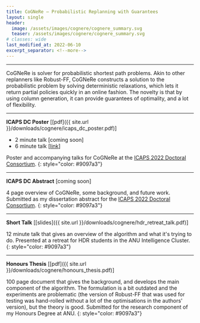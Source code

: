 ```yaml
---
title: CoGNeRe – Probabilistic Replanning with Guarantees
layout: single
header:
  image: /assets/images/cognere/cognere_summary.svg
  teaser: /assets/images/cognere/cognere_summary.svg
# classes: wide
last_modified_at: 2022-06-10
excerpt_separator: <!--more-->
---
```


----

CoGNeRe is solver for probabilistic shortest path problems. Akin to other replanners like Robust-FF,
CoGNeRe constructs a solution to the probabilistic problem by solving deterministic relaxations,
which lets it return partial policies quickly in an online fashion. The novelty is that by using
column generation, it can provide guarantees of optimality, and a lot of flexibility.

<!--more-->

----

**ICAPS DC Poster** [[pdf]({{ site.url }}/downloads/cognere/icaps_dc_poster.pdf)]

* 2 minute talk [coming soon]
* 6 minute talk [[link](https://youtu.be/cmX54uOjbWM)]

Poster and accompanying talks for CoGNeRe at the [ICAPS 2022 Doctoral
Consortium](https://icaps22.icaps-conference.org/dc-2022).
{: style="color: #9097a3"}

----

**ICAPS DC Abstract** [coming soon]

4 page overview of CoGNeRe, some background, and future work. Submitted as my dissertation abstract
for the  [ICAPS 2022 Doctoral Consortium](https://icaps22.icaps-conference.org/dc-2022).
{: style="color: #9097a3"}

----

**Short Talk** [[slides]({{ site.url }}/downloads/cognere/hdr_retreat_talk.pdf)]

12 minute talk that gives an overview of the algorithm and what it's trying to do. Presented at a
retreat for HDR students in the ANU Intelligence Cluster.
{: style="color: #9097a3"}

----

**Honours Thesis** [[pdf]({{ site.url }}/downloads/cognere/honours_thesis.pdf)]

100 page document that gives the background, and develops the main component of the algorithm. The
formulation is a bit outdated and the experiments are problematic (the version of Robust-FF that was
used for testing was hand-rolled without a lot of the optimisations in the authors' version), but
the theory is good. Submitted for the research component of my Honours Degree at ANU.
{: style="color: #9097a3"}
